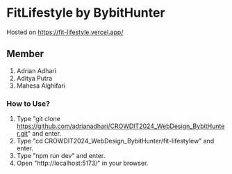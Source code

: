 # FitLifestyle by BybitHunter
Hosted on https://fit-lifestyle.vercel.app/

## Member
1. Adrian Adhari
2. Aditya Putra
3. Mahesa Alghifari

### How to Use?
1. Type "git clone https://github.com/adrianadhari/CROWDIT2024_WebDesign_BybitHunter.git" and enter.
2. Type "cd CROWDIT2024_WebDesign_BybitHunter/fit-lifestylew" and enter.
3. Type "npm run dev" and enter.
4. Open "http://localhost:5173/" in your browser.